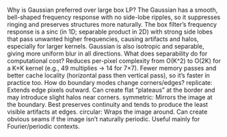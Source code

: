 Why is Gaussian preferred over large box LP?
The Gaussian has a smooth, bell-shaped frequency response with no side-lobe ripples, so it suppresses ringing and preserves structures more naturally.
The box filter’s frequency response is a sinc (in 1D; separable product in 2D) with strong side lobes that pass unwanted higher frequencies, causing artifacts and halos, especially for larger kernels.
Gaussian is also isotropic and separable, giving more uniform blur in all directions.
What does separability do for computational cost?
Reduces per-pixel complexity from O(K^2) to O(2K) for a K×K kernel (e.g., 49 multiplies → 14 for 7×7).
Fewer memory passes and better cache locality (horizontal pass then vertical pass), so it’s faster in practice too.
How do boundary modes change corners/edges?
replicate: Extends edge pixels outward. Can create flat “plateaus” at the border and may introduce slight halos near corners.
symmetric: Mirrors the image at the boundary. Best preserves continuity and tends to produce the least visible artifacts at edges.
circular: Wraps the image around. Can create obvious seams if the image isn’t naturally periodic. Useful mainly for Fourier/periodic contexts.
